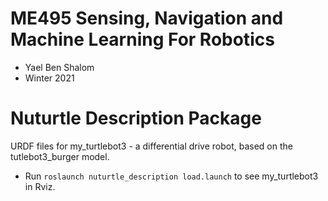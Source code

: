 # ME495 Sensing, Navigation and Machine Learning For Robotics
* Yael Ben Shalom
* Winter 2021


# Nuturtle Description Package
URDF files for my_turtlebot3 - a differential drive robot, based on the tutlebot3_burger model.
* Run `roslaunch nuturtle_description load.launch` to see my_turtlebot3 in Rviz.
